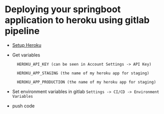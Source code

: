 # Deploying your springboot application to heroku using gitlab pipeline

- [Setup Heroku](https://devcenter.heroku.com/start)

- Get variables

        HEROKU_API_KEY (can be seen in Account Settings -> API Key)

        HEROKU_APP_STAGING (the name of my heroku app for staging)

        HEROKU_APP_PRODUCTION (the name of my heroku app for staging)

- Set environment variables in gitlab
`Settings -> CI/CD -> Environment Variables`
- push code
